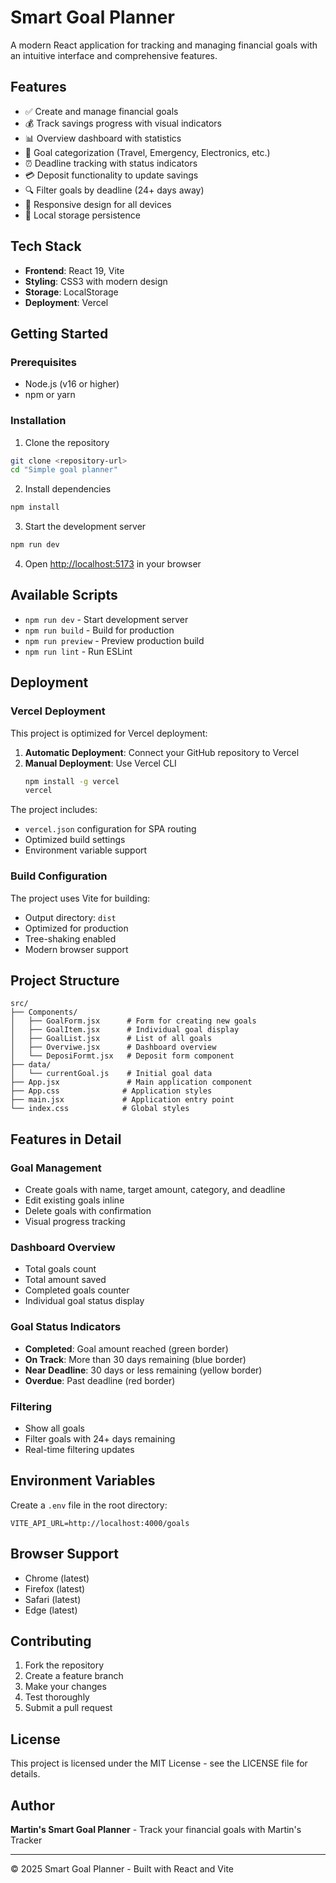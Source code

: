 # Smart Goal Planner

A modern React application for tracking and managing financial goals with an intuitive interface and comprehensive features.

## Features

- ✅ Create and manage financial goals
- 💰 Track savings progress with visual indicators
- 📊 Overview dashboard with statistics
- 🎯 Goal categorization (Travel, Emergency, Electronics, etc.)
- ⏰ Deadline tracking with status indicators
- 💳 Deposit functionality to update savings
- 🔍 Filter goals by deadline (24+ days away)
- 📱 Responsive design for all devices
- 💾 Local storage persistence

## Tech Stack

- **Frontend**: React 19, Vite
- **Styling**: CSS3 with modern design
- **Storage**: LocalStorage
- **Deployment**: Vercel

## Getting Started

### Prerequisites

- Node.js (v16 or higher)
- npm or yarn

### Installation

1. Clone the repository
```bash
git clone <repository-url>
cd "Simple goal planner"
```

2. Install dependencies
```bash
npm install
```

3. Start the development server
```bash
npm run dev
```

4. Open [http://localhost:5173](http://localhost:5173) in your browser

## Available Scripts

- `npm run dev` - Start development server
- `npm run build` - Build for production
- `npm run preview` - Preview production build
- `npm run lint` - Run ESLint

## Deployment

### Vercel Deployment

This project is optimized for Vercel deployment:

1. **Automatic Deployment**: Connect your GitHub repository to Vercel
2. **Manual Deployment**: Use Vercel CLI
   ```bash
   npm install -g vercel
   vercel
   ```

The project includes:
- `vercel.json` configuration for SPA routing
- Optimized build settings
- Environment variable support

### Build Configuration

The project uses Vite for building:
- Output directory: `dist`
- Optimized for production
- Tree-shaking enabled
- Modern browser support

## Project Structure

```
src/
├── Components/
│   ├── GoalForm.jsx      # Form for creating new goals
│   ├── GoalItem.jsx      # Individual goal display
│   ├── GoalList.jsx      # List of all goals
│   ├── Overviwe.jsx      # Dashboard overview
│   └── DeposiFormt.jsx   # Deposit form component
├── data/
│   └── currentGoal.js    # Initial goal data
├── App.jsx               # Main application component
├── App.css              # Application styles
├── main.jsx             # Application entry point
└── index.css            # Global styles
```

## Features in Detail

### Goal Management
- Create goals with name, target amount, category, and deadline
- Edit existing goals inline
- Delete goals with confirmation
- Visual progress tracking

### Dashboard Overview
- Total goals count
- Total amount saved
- Completed goals counter
- Individual goal status display

### Goal Status Indicators
- **Completed**: Goal amount reached (green border)
- **On Track**: More than 30 days remaining (blue border)
- **Near Deadline**: 30 days or less remaining (yellow border)
- **Overdue**: Past deadline (red border)

### Filtering
- Show all goals
- Filter goals with 24+ days remaining
- Real-time filtering updates

## Environment Variables

Create a `.env` file in the root directory:

```env
VITE_API_URL=http://localhost:4000/goals
```

## Browser Support

- Chrome (latest)
- Firefox (latest)
- Safari (latest)
- Edge (latest)

## Contributing

1. Fork the repository
2. Create a feature branch
3. Make your changes
4. Test thoroughly
5. Submit a pull request

## License

This project is licensed under the MIT License - see the LICENSE file for details.

## Author

**Martin's Smart Goal Planner** - Track your financial goals with Martin's Tracker

---

© 2025 Smart Goal Planner - Built with React and Vite